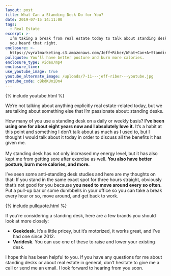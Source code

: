 ```yaml
---
layout: post
title: What Can a Standing Desk Do for You?
date: 2019-07-15 14:11:00
tags:
  - Real Estate
excerpt: >-
  I’m taking a break from real estate today to talk about standing desks. Yes,
  you heard that right.
enclosure: >-
  https://vyralmarketing.s3.amazonaws.com/Jeff+Riber/What+Can+A+Standing+Desk+Do+for+You_.mp4
pullquote: You’ll have better posture and burn more calories.
enclosure_type: video/mp4
enclosure_time:
use_youtube_image: true
youtube_alternate_image: /uploads/7-11---jeff-riber---youtube.jpg
youtube_code: cBkdKUniDn4
---
```


{% include youtube.html %}

We’re not talking about anything explicitly real estate-related today, but we are talking about something else that I’m passionate about: standing desks.

How many of you use a standing desk on a daily or weekly basis? **I’ve been using one for about eight years now and I absolutely love it.** It’s a habit at this point and something I don’t talk about as much as I used to, but I thought I would talk about it today in order to discuss all the benefits it has given me.<br>&nbsp;<br>My standing desk has not only increased my energy level, but it has also kept me from getting sore after exercise as well. **You also have better posture, burn more calories, and more.**

I’ve seen some anti-standing desk studies and here are my thoughts on that: If you stand in the same exact spot for three hours straight, obviously that’s not good for you because **you need to move around every so often.** Put a pull-up bar or some dumbbells in your office so you can take a break every hour or so, move around, and get back to work.

{% include pullquote.html %}

If you’re considering a standing desk, here are a few brands you should look at more closely:

* **Geekdesk**. It’s a little pricey, but it’s motorized, it works great, and I’ve had one since 2012.
* **Varidesk**. You can use one of these to raise and lower your existing desk.&nbsp;

I hope this has been helpful to you. If you have any questions for me about standing desks or about real estate in general, don’t hesitate to give me a call or send me an email. I look forward to hearing from you soon.